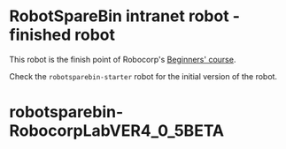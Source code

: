 # RobotSpareBin intranet robot - finished robot

This robot is the finish point of Robocorp's [Beginners' course](https://robocorp.com/docs/courses/beginners-course).

Check the `robotsparebin-starter` robot for the initial version of the robot.
# robotsparebin-RobocorpLabVER4_0_5BETA
